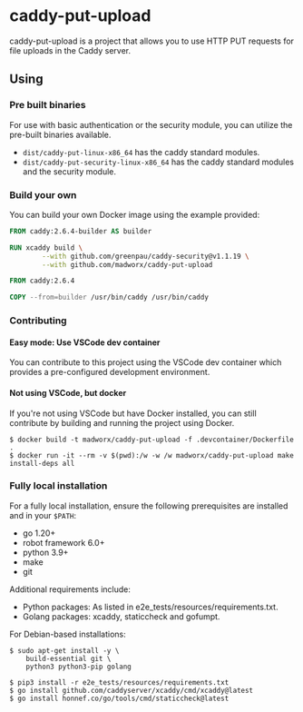 # caddy-put-upload

caddy-put-upload is a project that allows you to use HTTP PUT requests for file uploads in the Caddy server.

## Using

### Pre built binaries

For use with basic authentication or the security module, you can utilize the pre-built binaries available.

- `dist/caddy-put-linux-x86_64` has the caddy standard modules.
- `dist/caddy-put-security-linux-x86_64` has the caddy standard modules and the security module.

### Build your own

You can build your own Docker image using the example provided:

```dockerfile
FROM caddy:2.6.4-builder AS builder

RUN xcaddy build \
        --with github.com/greenpau/caddy-security@v1.1.19 \
        --with github.com/madworx/caddy-put-upload

FROM caddy:2.6.4

COPY --from=builder /usr/bin/caddy /usr/bin/caddy
```

### Contributing

#### Easy mode: Use VSCode dev container

You can contribute to this project using the VSCode dev container which provides a pre-configured development environment.

#### Not using VSCode, but docker

If you're not using VSCode but have Docker installed, you can still contribute by building and running the project using Docker.

```shell
$ docker build -t madworx/caddy-put-upload -f .devcontainer/Dockerfile .
$ docker run -it --rm -v $(pwd):/w -w /w madworx/caddy-put-upload make install-deps all
```

### Fully local installation

For a fully local installation, ensure the following prerequisites are installed and in your `$PATH`:

- go 1.20+
- robot framework 6.0+
- python 3.9+
- make
- git

Additional requirements include:

- Python packages: As listed in e2e_tests/resources/requirements.txt.
- Golang packages: xcaddy, staticcheck and gofumpt.

For Debian-based installations:

```shell
$ sudo apt-get install -y \
    build-essential git \
    python3 python3-pip golang

$ pip3 install -r e2e_tests/resources/requirements.txt
$ go install github.com/caddyserver/xcaddy/cmd/xcaddy@latest
$ go install honnef.co/go/tools/cmd/staticcheck@latest
```
